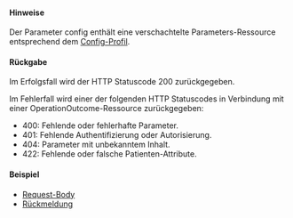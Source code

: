 #### Hinweise

Der Parameter config enthält eine verschachtelte Parameters-Ressource entsprechend dem [Config-Profil](StructureDefinition-Config.html).

#### Rückgabe

Im Erfolgsfall wird der HTTP Statuscode 200 zurückgegeben.

Im Fehlerfall wird einer der folgenden HTTP Statuscodes in Verbindung mit einer OperationOutcome-Ressource zurückgegeben:
* 400: Fehlende oder fehlerhafte Parameter.
* 401: Fehlende Authentifizierung oder Autorisierung.
* 404: Parameter mit unbekanntem Inhalt.
* 422: Fehlende oder falsche Patienten-Attribute.

#### Beispiel

* [Request-Body](Parameters-GetAllConsentedIdsFor-request-example-1.html)
* [Rückmeldung](Parameters-GetAllConsentedIdsFor-response-example-1.html)
